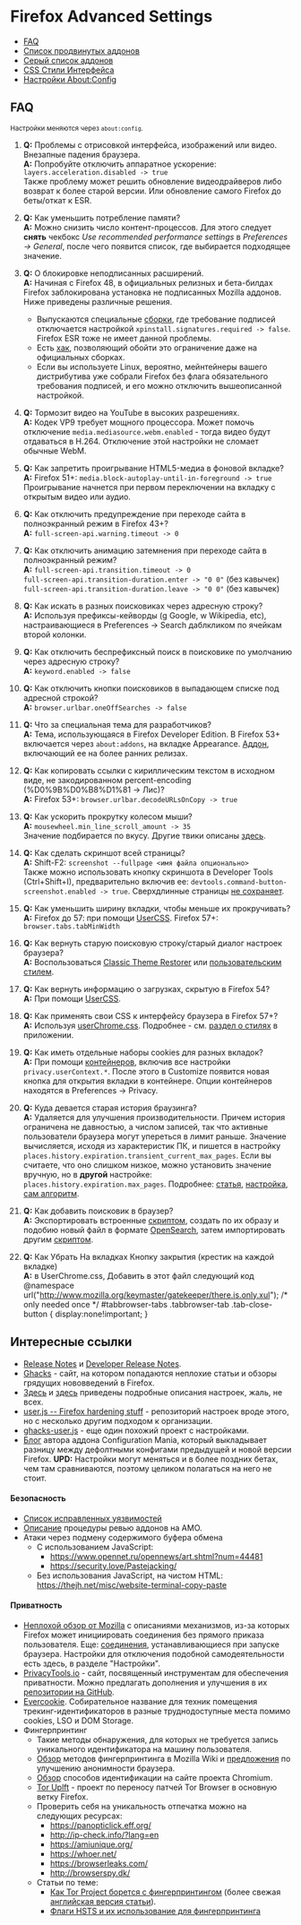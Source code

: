 # Firefox Advanced Settings
* [FAQ](header.md#user-content-faq)
* [Список продвинутых аддонов](addonlist.md)
* [Серый список аддонов](greylist.md)
* [CSS Стили Интерфейса](Styles.md)
* [Настройки About:Config](config.md)
## FAQ

<sub>Настройки меняются через `about:config`.</sub>

1. **Q:** Проблемы с отрисовкой интерфейса, изображений или видео. Внезапные падения браузера.<br>
**A:** Попробуйте отключить аппаратное ускорение: `layers.acceleration.disabled -> true` <br>
Также проблему может решить обновление видеодрайверов либо возврат к более старой версии. Или обновление самого Firefox до беты/откат к ESR.

1. **Q:** Как уменьшить потребление памяти? <br>
**A:** Можно снизить число контент-процессов. Для этого следует **снять** чекбокс *Use recommended performance settings* в *Preferences -> General*, после чего появится список, где выбирается подходящее значение.

1. **Q:** О блокировке неподписанных расширений. <br>
**A:** Начиная с Firefox 48, в официальных релизных и бета-билдах Firefox заблокирована установка не подписанных Mozilla аддонов. Ниже приведены различные решения.
	* Выпускаются специальные [сборки](https://wiki.mozilla.org/Add-ons/Extension_Signing#Unbranded_Builds), где требование подписей отключается настройкой `xpinstall.signatures.required -> false`. Firefox ESR тоже не имеет данной проблемы.
	* Есть [хак](https://forum.mozilla-russia.org/viewtopic.php?id=70326), позволяющий обойти это ограничение даже на официальных сборках.
	* Если вы используете Linux, вероятно, мейнтейнеры вашего дистрибутива уже собрали Firefox без флага обязательного требования подписей, и его можно отключить вышеописанной настройкой.

1. **Q:** Тормозит видео на YouTube в высоких разрешениях. <br>
**A:** Кодек VP9 требует мощного процессора. Может помочь отключение `media.mediasource.webm.enabled` - тогда видео будут отдаваться в H.264. Отключение этой настройки не сломает обычные WebM.

1. **Q:** Как запретить проигрывание HTML5-медиа в фоновой вкладке? <br>
**A:** Firefox 51+: `media.block-autoplay-until-in-foreground -> true` <br>
Проигрывание начнется при первом переключении на вкладку с открытым видео или аудио.

1. **Q:** Как отключить предупреждение при переходе сайта в полноэкранный режим в Firefox 43+? <br>
**A:** `full-screen-api.warning.timeout -> 0`

1. **Q:** Как отключить анимацию затемнения при переходе сайта в полноэкранный режим? <br>
**A:** `full-screen-api.transition.timeout -> 0` <br>
`full-screen-api.transition-duration.enter -> "0 0"` (без кавычек) <br>
`full-screen-api.transition-duration.leave -> "0 0"` (без кавычек)

1. **Q:** Как искать в разных поисковиках через адресную строку? <br>
**A:** Используя префиксы-кейворды (g Google, w Wikipedia, etc), настраивающиеся в Preferences -> Search даблкликом по ячейкам второй колонки.

1. **Q:** Как отключить беспрефиксный поиск в поисковике по умолчанию через адресную строку? <br>
**A:** `keyword.enabled -> false`

1. **Q:** Как отключить кнопки поисковиков в выпадающем списке под адресной строкой? <br>
**A:** `browser.urlbar.oneOffSearches -> false`

1. **Q:** Что за специальная тема для разработчиков? <br>
**A:** Тема, использующаяся в Firefox Developer Edition. В Firefox 53+ включается через `about:addons`, на вкладке Appearance. [Аддон](https://addons.mozilla.org/en-US/firefox/addon/devedition-theme-enabler/), включающий ее на более ранних релизах.

1. **Q:** Как копировать ссылки c кириллическим текстом в исходном виде, не закодированном percent-encoding (%D0%9B%D0%B8%D1%81 -> Лис)? <br>
**A:** Firefox 53+: `browser.urlbar.decodeURLsOnCopy -> true`

1. **Q:** Как ускорить прокрутку колесом мыши? <br>
**A:** `mousewheel.min_line_scroll_amount -> 35` <br>
Значение подбирается по вкусу. Другие твики описаны [здесь](http://12bytes.org/articles/tech/firefox-scroll-tweak).

1. **Q:** Как сделать скриншот всей страницы? <br>
**A:** Shift-F2: `screenshot --fullpage <имя файла опционально>` <br>
Также можно использовать кнопку скриншота в Developer Tools (Ctrl+Shift+I), предварительно включив ее: `devtools.command-button-screenshot.enabled -> true`. Сверхдлинные страницы [не сохраняет](https://bugzilla.mozilla.org/show_bug.cgi?id=766661).

1. **Q:** Как уменьшить ширину вкладки, чтобы меньше их прокручивать? <br>
**A:** Firefox до 57: при помощи [UserCSS](https://www.ghacks.net/2011/02/02/change-firefoxs-minimum-maximum-tab-width/). Firefox 57+: `browser.tabs.tabMinWidth`

1. **Q:** Как вернуть старую поисковую строку/старый диалог настроек браузера? <br>
**A:** Воспользоваться [Classic Theme Restorer](https://addons.mozilla.org/en-US/firefox/addon/classicthemerestorer/) или [пользовательским стилем](https://userstyles.org/styles/122214/firefox-search-bar-show-engine-names-firefox-43).

1. **Q:** Как вернуть информацию о загрузках, скрытую в Firefox 54? <br>
**A:** При помощи [UserCSS](https://www.ghacks.net/2017/06/17/restore-download-information-in-firefox/).

1. **Q:** Как применять свои CSS к интерфейсу браузера в Firefox 57+? <br>
**A:** Используя [userChrome.css](http://kb.mozillazine.org/UserChrome.css). Подробнее - см. [раздел о стилях](addendum.md#user-content-Пользовательские-стили) в приложении.

1. **Q:** Как иметь отдельные наборы cookies для разных вкладок? <br>
**A:** При помощи [контейнеров](https://wiki.mozilla.org/Security/Contextual_Identity_Project/Containers), включив все настройки `privacy.userContext.*`. После этого в Customize появится новая кнопка для открытия вкладки в контейнере. Опции контейнеров находятся в Preferences -> Privacy.

1. **Q:** Куда девается старая история браузинга? <br>
**A:** Удаляется для улучшения производительности. Причем история ограничена не давностью, а числом записей, так что активные пользователи браузера могут упереться в лимит раньше. Значение вычисляется, исходя из характеристик ПК, и пишется в настройку `places.history.expiration.transient_current_max_pages`. Если вы считаете, что оно слишком низкое, можно установить значение вручную, но в **другой** настройке: `places.history.expiration.max_pages`. Подробнее: [статья](https://developer.mozilla.org/en-US/docs/Mozilla/Tech/Places/Places_Expiration), [настройка](https://hg.mozilla.org/releases/mozilla-release/file/3702966a64c80e17d01f613b0a464f92695524fc/toolkit/components/places/nsPlacesExpiration.js#l44), [сам алгоритм](https://hg.mozilla.org/releases/mozilla-release/file/3702966a64c80e17d01f613b0a464f92695524fc/toolkit/components/places/nsPlacesExpiration.js#l715).

1. **Q:** Как добавить поисковик в браузер? <br>
**A:** Экспортировать встроенные [скриптом](https://gist.github.com/nohamelin/6af8907ca2dd90a9c870629c396c9521), создать по их образу и подобию новый файл в формате [OpenSearch](https://developer.mozilla.org/en-US/docs/Web/OpenSearch), затем импортировать другим [скриптом](https://gist.github.com/nohamelin/8e2e1b50dc7d97044992ae981487c6ec).

1. **Q:** Как Убрать На вкладках Кнопку закрытия (крестик на каждой вкладке) <br>
**A:** в UserChrome.css, Добавить в этот файл следующий код <br>
@namespace url("http://www.mozilla.org/keymaster/gatekeeper/there.is.only.xul"); /* only needed once */
#tabbrowser-tabs .tabbrowser-tab .tab-close-button  {  display:none!important;  } 

## Интересные ссылки
* [Release Notes](https://www.mozilla.org/en-US/firefox/notes) и [Developer Release Notes](https://developer.mozilla.org/en-US/Firefox/Releases).
* [Ghacks](https://www.ghacks.net/category/firefox/) - сайт, на котором попадаются неплохие статьи и обзоры грядущих нововведений в Firefox.
* [Здесь](http://kb.mozillazine.org/About:config_entries) и [здесь](http://kb.mozillazine.org/Category:Preferences) приведены подробные описания настроек, жаль, не всех.
* [user.js -- Firefox hardening stuff](https://github.com/pyllyukko/user.js) - репозиторий настроек вроде этого, но с несколько другим подходом к организации.
* [ghacks-user.js](https://github.com/ghacksuserjs/ghacks-user.js) - еще один похожий проект с настройками.
* [Блог](https://cat-in-136.github.io/tags.html#tag_pref%20diff) автора аддона Configuration Mania, который выкладывает разницу между дефолтными конфигами предыдущей и новой версии Firefox. **UPD:** Настройки могут меняться и в более поздних бетах, чем там сравниваются, поэтому целиком полагаться на него не стоит.
#### Безопасность
* [Список исправленных уязвимостей](https://www.mozilla.org/en-US/security/known-vulnerabilities/firefox/)
* [Описание](https://developer.mozilla.org/en-US/Add-ons/AMO/Policy/Reviews) процедуры ревью аддонов на AMO.
* Атаки через подмену содержимого буфера обмена
  * С использованием JavaScript:
    * https://www.opennet.ru/opennews/art.shtml?num=44481
    * https://security.love/Pastejacking/
  * Без использования JavaScript, на чистом HTML: https://thejh.net/misc/website-terminal-copy-paste

#### Приватность
* [Неплохой обзор от Mozilla](https://support.mozilla.org/en-US/kb/how-stop-firefox-making-automatic-connections) с описаниями механизмов, из-за которых Firefox может инициировать соединения без прямого приказа пользователя. Еще: [соединения](http://kb.mozillazine.org/Connections_established_on_startup_-_Firefox), устанавливающиеся при запуске браузера. Настройки для отключения подобной самодеятельности есть здесь, в разделе "Настройки".
* [PrivacyTools.io](https://www.privacytools.io) - сайт, посвященный инструментам для обеспечения приватности. Можно предлагать дополнения и улучшения в их [репозитории на GitHub](https://github.com/privacytoolsIO/privacytools.io).
* [Evercookie](http://samy.pl/evercookie/). Собирательное название для техник помещения трекинг-идентификаторов в разные труднодоступные места помимо cookies, LSO и DOM Storage.
* Фингерпринтинг
  * Такие методы обнаружения, для которых не требуется запись уникального идентификатора на машину пользователя.
  * [Обзор](https://wiki.mozilla.org/Fingerprinting) методов фингерпринтинга в Mozilla Wiki и [предложения](https://wiki.mozilla.org/Security/Anonymous_Browsing) по улучшению анонимности браузера.
  * [Обзор](https://www.chromium.org/Home/chromium-security/client-identification-mechanisms) способов идентификации на сайте проекта Chromium.
  * [Tor Uplft](https://wiki.mozilla.org/Security/Tor_Uplift/Tracking) - проект по переносу патчей Tor Browser в основную ветку Firefox.
  * Проверить себя на уникальность отпечатка можно на следующих ресурсах:
    * https://panopticlick.eff.org/
    * http://ip-check.info/?lang=en
    * https://amiunique.org/
    * https://whoer.net/
    * https://browserleaks.com/
    * http://browserspy.dk/
  * Статьи по теме:
    * [Как Tor Project борется с фингерпринтингом](https://geektimes.ru/post/244484/) (более свежая [английская версия статьи](https://github.com/KOLANICH/Article-2015-Dull-captaincy-or-the-way-Tor-Project-fights-browser-fingerprinting)).
    * [Флаги HSTS и их использование для фингерпринтинга](https://geektimes.ru/post/244065/)
